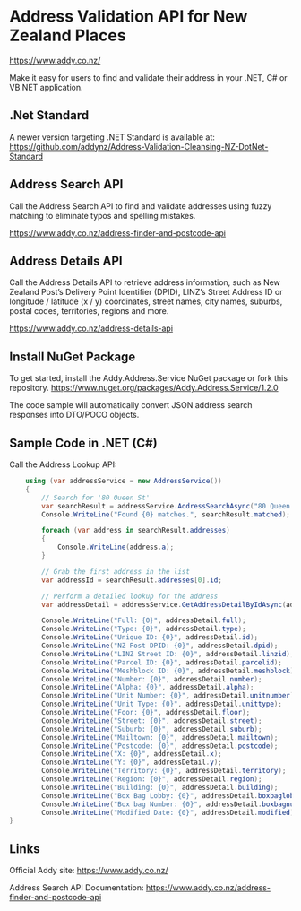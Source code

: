 # Address Validation API for New Zealand Places

https://www.addy.co.nz/

Make it easy for users to find and validate their address in your .NET, C# or VB.NET application.  

## .Net Standard

A newer version targeting .NET Standard is available at:
https://github.com/addynz/Address-Validation-Cleansing-NZ-DotNet-Standard

## Address Search API

Call the Address Search API to find and validate addresses using fuzzy matching to eliminate typos and spelling mistakes.

https://www.addy.co.nz/address-finder-and-postcode-api

## Address Details API

Call the Address Details API to retrieve address information, such as New Zealand Post’s Delivery Point Identifier (DPID), LINZ’s Street Address ID or longitude / latitude (x / y) coordinates, street names, city names, suburbs, postal codes, territories, regions and more.

https://www.addy.co.nz/address-details-api

## Install NuGet Package

To get started, install the Addy.Address.Service NuGet package or fork this repository.
https://www.nuget.org/packages/Addy.Address.Service/1.2.0

The code sample will automatically convert JSON address search responses into DTO/POCO objects.

## Sample Code in .NET (C#)

Call the Address Lookup API:

```csharp
    using (var addressService = new AddressService())
    {
        // Search for '80 Queen St'
        var searchResult = addressService.AddressSearchAsync("80 Queen St").Result;
        Console.WriteLine("Found {0} matches.", searchResult.matched);

        foreach (var address in searchResult.addresses)
        {
            Console.WriteLine(address.a);
        }

        // Grab the first address in the list
        var addressId = searchResult.addresses[0].id;

        // Perform a detailed lookup for the address
        var addressDetail = addressService.GetAddressDetailByIdAsync(addressId).Result;

        Console.WriteLine("Full: {0}", addressDetail.full);
        Console.WriteLine("Type: {0}", addressDetail.type);
        Console.WriteLine("Unique ID: {0}", addressDetail.id);
        Console.WriteLine("NZ Post DPID: {0}", addressDetail.dpid);
        Console.WriteLine("LINZ Street ID: {0}", addressDetail.linzid);
        Console.WriteLine("Parcel ID: {0}", addressDetail.parcelid);
        Console.WriteLine("Meshblock ID: {0}", addressDetail.meshblock);
        Console.WriteLine("Number: {0}", addressDetail.number);
        Console.WriteLine("Alpha: {0}", addressDetail.alpha);
        Console.WriteLine("Unit Number: {0}", addressDetail.unitnumber);
        Console.WriteLine("Unit Type: {0}", addressDetail.unittype);
        Console.WriteLine("Foor: {0}", addressDetail.floor);
        Console.WriteLine("Street: {0}", addressDetail.street);
        Console.WriteLine("Suburb: {0}", addressDetail.suburb);
        Console.WriteLine("Mailtown: {0}", addressDetail.mailtown);
        Console.WriteLine("Postcode: {0}", addressDetail.postcode);
        Console.WriteLine("X: {0}", addressDetail.x);
        Console.WriteLine("Y: {0}", addressDetail.y);
        Console.WriteLine("Territory: {0}", addressDetail.territory);
        Console.WriteLine("Region: {0}", addressDetail.region);
        Console.WriteLine("Building: {0}", addressDetail.building);
        Console.WriteLine("Box Bag Lobby: {0}", addressDetail.boxbaglobby);
        Console.WriteLine("Box bag Number: {0}", addressDetail.boxbagnumber);
        Console.WriteLine("Modified Date: {0}", addressDetail.modified);
}
```

## Links

Official Addy site: <https://www.addy.co.nz/>

Address Search API Documentation: <https://www.addy.co.nz/address-finder-and-postcode-api>

